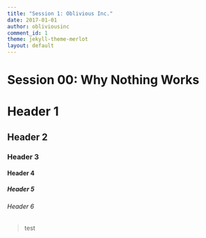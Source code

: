 ```yaml
---
title: "Session 1: Oblivious Inc."
date: 2017-01-01
author: obliviousinc
comment_id: 1
theme: jekyll-theme-merlot
layout: default
---
```


# Session 00: Why Nothing Works

# Header 1
## Header 2
### Header 3
#### Header 4
##### Header 5
###### Header 6

> test